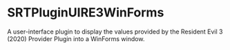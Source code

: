 # SRTPluginUIRE3WinForms
A user-interface plugin to display the values provided by the Resident Evil 3 (2020) Provider Plugin into a WinForms window.